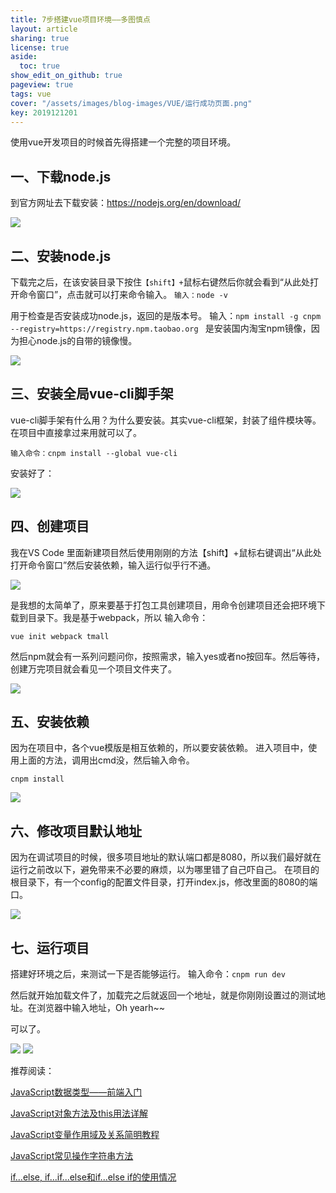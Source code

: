 ```yaml
---
title: 7步搭建vue项目环境——多图慎点
layout: article
sharing: true
license: true
aside:
  toc: true
show_edit_on_github: true
pageview: true
tags: vue
cover: "/assets/images/blog-images/VUE/运行成功页面.png"
key: 2019121201
---
```


使用vue开发项目的时候首先得搭建一个完整的项目环境。


## 一、下载node.js

到官方网址去下载安装：https://nodejs.org/en/download/


![](/assets/images/blog-images/VUE/node下载.webp)

## 二、安装node.js

下载完之后，在该安装目录下按住`【shift】+`鼠标右键然后你就会看到“从此处打开命令窗口”，点击就可以打来命令输入。
`输入：node -v `

用于检查是否安装成功node.js，返回的是版本号。
输入：`npm install -g cnpm --registry=https://registry.npm.taobao.org `
是安装国内淘宝npm镜像，因为担心node.js的自带的镜像慢。


![](/assets/images/blog-images/VUE/node安装结果.png)


## 三、安装全局vue-cli脚手架

vue-cli脚手架有什么用？为什么要安装。其实vue-cli框架，封装了组件模块等。在项目中直接拿过来用就可以了。
```
输入命令：cnpm install --global vue-cli
```

安装好了：


![](/assets/images/blog-images/VUE/安装vue-cli脚手架.png)

## 四、创建项目

我在VS Code 里面新建项目然后使用刚刚的方法【shift】+鼠标右键调出“从此处打开命令窗口”然后安装依赖，输入运行似乎行不通。

![](/assets/images/blog-images/VUE/创建项目错误实例.png)


是我想的太简单了，原来要基于打包工具创建项目，用命令创建项目还会把环境下载到目录下。我是基于webpack，所以
输入命令：
```
vue init webpack tmall
```

然后npm就会有一系列问题问你，按照需求，输入yes或者no按回车。然后等待，创建万完项目就会看见一个项目文件夹了。


![](/assets/images/blog-images/VUE/创建项目成功实例.png)


## 五、安装依赖

因为在项目中，各个vue模版是相互依赖的，所以要安装依赖。
进入项目中，使用上面的方法，调用出cmd没，然后输入命令。
```
cnpm install
```


![](/assets/images/blog-images/VUE/安装依赖.png)



## 六、修改项目默认地址

因为在调试项目的时候，很多项目地址的默认端口都是8080，所以我们最好就在运行之前改以下，避免带来不必要的麻烦，以为哪里错了自己吓自己。
在项目的根目录下，有一个config的配置文件目录，打开index.js，修改里面的8080的端口。


![](/assets/images/blog-images/VUE/修改项目默认端口.png)

## 七、运行项目

搭建好环境之后，来测试一下是否能够运行。
输入命令：`cnpm run dev`


然后就开始加载文件了，加载完之后就返回一个地址，就是你刚刚设置过的测试地址。在浏览器中输入地址，Oh yearh~~

可以了。


![](/assets/images/blog-images/VUE/运行成功.png)
![](/assets/images/blog-images/VUE/运行成功页面.png)


推荐阅读：

[JavaScript数据类型——前端入门](https://muitlog.com/2019/12/11/JavaScript%E6%95%B0%E6%8D%AE%E7%B1%BB%E5%9E%8B.html)

[JavaScript对象方法及this用法详解](https://muitlog.com/2019/12/10/javascript-this.html)


[JavaScript变量作用域及关系简明教程](https://muitlog.com/2019/12/10/JavaScript%E5%8F%98%E9%87%8F%E4%BD%9C%E7%94%A8%E5%9F%9F.html)


[JavaScript常见操作字符串方法](https://muitlog.com/2019/12/06/javascript%E6%93%8D%E4%BD%9C%E5%AD%97%E7%AC%A6%E4%B8%B2.html)

[if...else, if...if...else和if...else if的使用情况](https://muitlog.com/2019/12/06/ifelse-ififelseifelse-if.html)